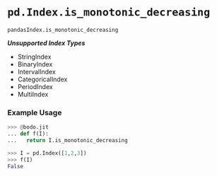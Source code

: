 # `pd.Index.is_monotonic_decreasing`


`pandasIndex.is_monotonic_decreasing`


***Unsupported Index Types***

  - StringIndex
  - BinaryIndex
  - IntervalIndex
  - CategoricalIndex
  - PeriodIndex
  - MultiIndex


### Example Usage

```py
>>> @bodo.jit
... def f(I):
...   return I.is_monotonic_decreasing

>>> I = pd.Index([1,2,3])
>>> f(I)
False
```


